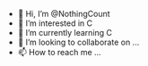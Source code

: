 - 👋 Hi, I’m @NothingCount
- 👀 I’m interested in C
- 🌱 I’m currently learning C
- 💞️ I’m looking to collaborate on ...
- 📫 How to reach me ...

<!---
NothingCount/NothingCount is a ✨ special ✨ repository because its `README.md` (this file) appears on your GitHub profile.
You can click the Preview link to take a look at your changes.
--->
